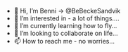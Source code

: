 - 👋 Hi, I’m Benni -> @BeBeckeSandvik
- 👀 I’m interested in - a lot of things....
- 🌱 I’m currently learning how to fly...
- 💞️ I’m looking to collaborate on life...
- 📫 How to reach me - no worries...


